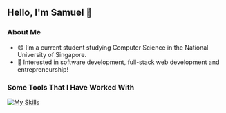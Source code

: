 ## Hello, I'm Samuel 👋

### About Me
- 😄 I’m a current student studying Computer Science in the National University of Singapore.
- 🔭 Interested in software development, full-stack web development and entrepreneurship!

### Some Tools That I Have Worked With
[![My Skills](https://skillicons.dev/icons?i=py,java,js,ts,html,css,react,ruby,rails,django,flask,postgres,sqlite)](https://skillicons.dev)
          
